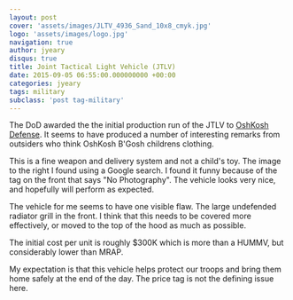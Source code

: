 ```yaml
---
layout: post
cover: 'assets/images/JLTV_4936_Sand_10x8_cmyk.jpg'
logo: 'assets/images/logo.jpg'
navigation: true
author: jyeary
disqus: true
title: Joint Tactical Light Vehicle (JTLV)
date: 2015-09-05 06:55:00.000000000 +00:00
categories: jyeary
tags: military
subclass: 'post tag-military'
---
```

The DoD awarded the the initial production run of the JTLV to [OshKosh Defense](http://oshkoshdefense1-px.rtrk.com). It seems to have produced a number of interesting remarks from outsiders who think OshKosh B'Gosh childrens clothing.

This is a fine weapon and delivery system and not a child's toy. The image to the right I found using a Google search. I found it funny because of the tag on the front that says "No Photography". The vehicle looks very nice, and hopefully will perform as expected.

The vehicle for me seems to have one visible flaw. The large undefended radiator grill in the front. I think that this needs to be covered more effectively, or moved to the top of the hood as much as possible.

The initial cost per unit is roughly $300K which is more than a HUMMV, but considerably lower than MRAP.

My expectation is that this vehicle helps protect our troops and bring them home safely at the end of the day. The price tag is not the defining issue here.

